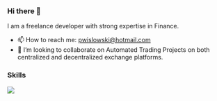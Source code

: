 ### Hi there 👋
I am a freelance developer with strong expertise in Finance.

- 📫 How to reach me: pwislowski@hotmail.com
- 👯 I’m looking to collaborate on Automated Trading Projects on both centralized and decentralized exchange platforms.

### Skills
![](https://devicons.dev.br/icons?icon=VSCode,TypeScript,TailwindCSS,Svelte,Rust,Python,NodeJS,MongoDB,NeoVim,Markdown,Linux,JavaScript,Heroku,Git,CSS,HTML,PostgreSQL,AWS&size=48&theme=dark&perline=7)

<!--
**pwislowski/pwislowski** is a ✨ _special_ ✨ repository because its `README.md` (this file) appears on your GitHub profile.

Here are some ideas to get you started:

- 🔭 I’m currently working on ...
- 🌱 I’m currently learning ...
- 👯 I’m looking to collaborate on ...
- 🤔 I’m looking for help with ...
- 💬 Ask me about ...
- 📫 How to reach me: ...
- 😄 Pronouns: ...
- ⚡ Fun fact: ...
-->
